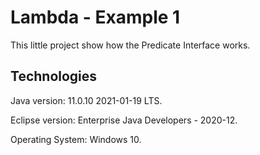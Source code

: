 # Lambda - Example 1
This little project show how the Predicate Interface works.

Technologies
-------------------------------
Java version: 11.0.10 2021-01-19 LTS.

Eclipse version: Enterprise Java Developers - 2020-12.

Operating System: Windows 10.
